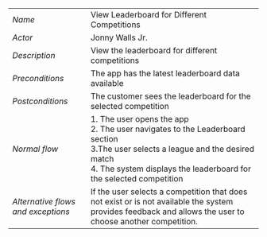 |||
| --- | --- |
| *Name* | View Leaderboard for Different Competitions |
| *Actor* | Jonny Walls Jr. |
| *Description* | View the leaderboard for different competitions |
| *Preconditions* | The app has the latest leaderboard data available |
| *Postconditions* | The customer sees the leaderboard for the selected competition |
| *Normal flow* | 1. The user opens the app<br>2. The user navigates to the Leaderboard section<br>3.The user selects a league and the desired match<br>4. The system displays the leaderboard for the selected competition |
| *Alternative flows and exceptions* |If the user selects a competition that does not exist or is not available the system provides feedback and allows the user to choose another competition.|

